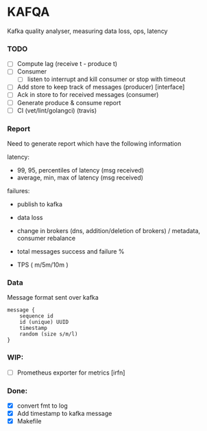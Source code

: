 # KAFQA

Kafka quality analyser, measuring data loss, ops, latency

### TODO
* [ ] Compute lag (receive t - produce t)
* [ ] Consumer
    * [ ] listen to interrupt and kill consumer or stop with timeout
* [ ] Add store to keep track of messages (producer) [interface]
* [ ] Ack in store to for received messages (consumer)
* [ ] Generate produce & consume report
* [ ] CI (vet/lint/golangci) (travis)

### Report

Need to generate report which have the following information

latency:
 * 99, 95, percentiles of latency (msg received)
 * average, min, max of latency (msg received)

failures:
 * publish to kafka
 * data loss

* change in brokers (dns, addition/deletion of brokers) / metadata, consumer rebalance
* total messages success and failure %
* TPS ( m/5m/10m )

### Data

Message format sent over kafka
```
message {
    sequence id
    id (unique) UUID
    timestamp
    random (size s/m/l)
}
```

### WIP:
* [ ] Prometheus exporter for metrics [irfn]
### Done:
* [X] convert fmt to log
* [X] Add timestamp to kafka message
* [X] Makefile
